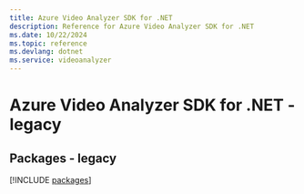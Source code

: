 ```yaml
---
title: Azure Video Analyzer SDK for .NET
description: Reference for Azure Video Analyzer SDK for .NET
ms.date: 10/22/2024
ms.topic: reference
ms.devlang: dotnet
ms.service: videoanalyzer
---
```

# Azure Video Analyzer SDK for .NET - legacy
## Packages - legacy
[!INCLUDE [packages](video-analyzer-index.md)]